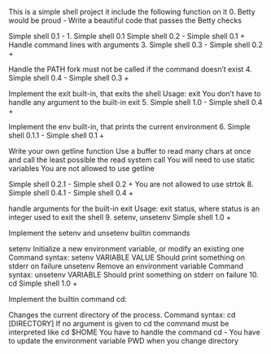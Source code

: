 This is a simple shell project it include the following function on it 0. Betty would be proud - Write a beautiful code that passes the Betty checks

Simple shell 0.1 - 1. Simple shell 0.1
Simple shell 0.2 - Simple shell 0.1 +
Handle command lines with arguments 3. Simple shell 0.3 - Simple shell 0.2 +

Handle the PATH fork must not be called if the command doesn’t exist 4. Simple shell 0.4 - Simple shell 0.3 +

Implement the exit built-in, that exits the shell Usage: exit You don’t have to handle any argument to the built-in exit 5. Simple shell 1.0 - Simple shell 0.4 +

Implement the env built-in, that prints the current environment 6. Simple shell 0.1.1 - Simple shell 0.1 +

Write your own getline function Use a buffer to read many chars at once and call the least possible the read system call You will need to use static variables You are not allowed to use getline

Simple shell 0.2.1 - Simple shell 0.2 +
You are not allowed to use strtok 8. Simple shell 0.4.1 - Simple shell 0.4 +

handle arguments for the built-in exit Usage: exit status, where status is an integer used to exit the shell 9. setenv, unsetenv Simple shell 1.0 +

Implement the setenv and unsetenv builtin commands

setenv Initialize a new environment variable, or modify an existing one Command syntax: setenv VARIABLE VALUE Should print something on stderr on failure unsetenv Remove an environment variable Command syntax: unsetenv VARIABLE Should print something on stderr on failure 10. cd Simple shell 1.0 +

Implement the builtin command cd:

Changes the current directory of the process. Command syntax: cd [DIRECTORY] If no argument is given to cd the command must be interpreted like cd $HOME You have to handle the command cd - You have to update the environment variable PWD when you change directory
